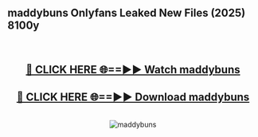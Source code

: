 <h2>maddybuns Onlyfans Leaked New Files (2025) 8100y</h2>
<br>
<div align="center">
<h2><a href="https://mediafiles.top/maddybuns&ref=git" rel="nofollow">🔴 CLICK HERE 🌐==►► Watch maddybuns</a></h2>
<h2><a href="https://mediafiles.top/maddybuns&ref=git" rel="nofollow">🔴 CLICK HERE 🌐==►► Download maddybuns</a></h2>
<br>
<a href="https://mediafiles.top/maddybuns&ref=git" rel="nofollow" data-target="animated-image.originalLink"><img src="https://i.ibb.co.com/xMMVF88/686577567.gif" alt="maddybuns" style="max-width: 100%; display: inline-block;" data-target="animated-image.originalImage"></a>
</div>
<br>
<br>